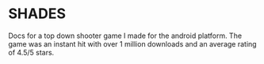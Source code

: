# SHADES
Docs for a top down shooter game I made for the android platform. The game was an instant hit with over 1 million downloads and an average rating of 4.5/5 stars.

